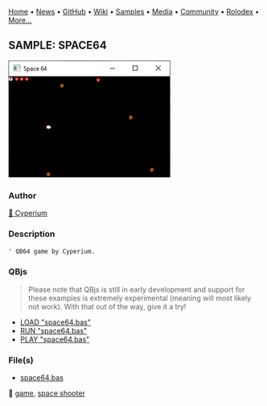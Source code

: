 [Home](https://qb64.com) • [News](../../news.md) • [GitHub](../../github.md) • [Wiki](../../wiki.md) • [Samples](../../samples.md) • [Media](../../media.md) • [Community](../../community.md) • [Rolodex](../../rolodex.md) • [More...](../../more.md)

## SAMPLE: SPACE64

![screenshot.png](img/screenshot.png)

### Author

[🐝 Cyperium](../cyperium.md) 

### Description

```text
' QB64 game by Cyperium.
```

### QBjs

> Please note that QBjs is still in early development and support for these examples is extremely experimental (meaning will most likely not work). With that out of the way, give it a try!

* [LOAD "space64.bas"](https://v6p9d9t4.ssl.hwcdn.net/html/5963335/index.html?src=https://qb64.com/samples/space64/src/space64.bas)
* [RUN "space64.bas"](https://v6p9d9t4.ssl.hwcdn.net/html/5963335/index.html?mode=auto&src=https://qb64.com/samples/space64/src/space64.bas)
* [PLAY "space64.bas"](https://v6p9d9t4.ssl.hwcdn.net/html/5963335/index.html?mode=play&src=https://qb64.com/samples/space64/src/space64.bas)

### File(s)

* [space64.bas](src/space64.bas)

🔗 [game](../game.md), [space shooter](../space-shooter.md)
